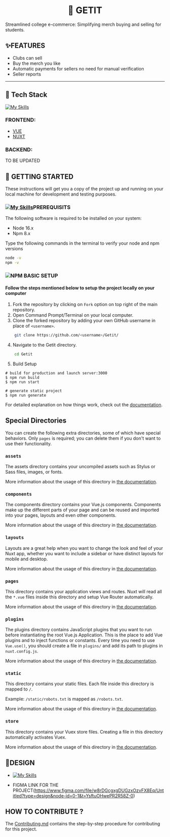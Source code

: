 <div align="center">

# 🛒 GETIT
</div>
Streamlined college e-commerce: Simplifying merch buying and selling for students.


## ✨FEATURES

- Clubs can sell
- Buy the merch you like
- Automatic payments for sellers no need for manual verification
- Seller reports




---
## 📱 Tech Stack 

[![My Skills](https://skills.thijs.gg/icons?i=vue,nuxt,nodejs)](https://skills.thijs.gg)
### FRONTEND:
- [VUE](https://vuejs.org/guide/introduction.html)
- [NUXT](https://nuxt.com/docs)

### BACKEND: 

TO BE UPDATED


## 🔰 GETTING STARTED

These instructions will get you a copy of the project up and running on your local machine for development and testing purposes.

### [![My Skills](https://skills.thijs.gg/icons?i=nodejs)](https://skills.thijs.gg)PREREQUISITS

The following software is required to be installed on your system:

* Node 16.x
* Npm 8.x

Type the following commands in the terminal to verify your node and npm versions

```bash
node -v
npm -v
```

### ![NPM](https://img.shields.io/badge/NPM-%23CB3837.svg?style=for-the-badge&logo=npm&logoColor=white) BASIC SETUP


#### Follow the steps mentioned below to setup the project locally on your computer

1. Fork the repository by clicking on `Fork` option on top right of the main repository.
2. Open Command Prompt/Terminal on your local computer.
3. Clone the forked repository by adding your own GitHub username in place of `<username>`.

```bash
    git clone https://github.com/<username>/Getit/
```
4. Navigate to the Getit directory.

```bash
    cd Getit
```

5. Build Setup
```
# build for production and launch server:3000
$ npm run build
$ npm run start

# generate static project
$ npm run generate
```
For detailed explanation on how things work, check out the [documentation](https://nuxtjs.org).

## Special Directories

You can create the following extra directories, some of which have special behaviors. Only `pages` is required; you can delete them if you don't want to use their functionality.

### `assets`

The assets directory contains your uncompiled assets such as Stylus or Sass files, images, or fonts.

More information about the usage of this directory in [the documentation](https://nuxtjs.org/docs/2.x/directory-structure/assets).

### `components`

The components directory contains your Vue.js components. Components make up the different parts of your page and can be reused and imported into your pages, layouts and even other components.

More information about the usage of this directory in [the documentation](https://nuxtjs.org/docs/2.x/directory-structure/components).

### `layouts`

Layouts are a great help when you want to change the look and feel of your Nuxt app, whether you want to include a sidebar or have distinct layouts for mobile and desktop.

More information about the usage of this directory in [the documentation](https://nuxtjs.org/docs/2.x/directory-structure/layouts).


### `pages`

This directory contains your application views and routes. Nuxt will read all the `*.vue` files inside this directory and setup Vue Router automatically.

More information about the usage of this directory in [the documentation](https://nuxtjs.org/docs/2.x/get-started/routing).

### `plugins`

The plugins directory contains JavaScript plugins that you want to run before instantiating the root Vue.js Application. This is the place to add Vue plugins and to inject functions or constants. Every time you need to use `Vue.use()`, you should create a file in `plugins/` and add its path to plugins in `nuxt.config.js`.

More information about the usage of this directory in [the documentation](https://nuxtjs.org/docs/2.x/directory-structure/plugins).

### `static`

This directory contains your static files. Each file inside this directory is mapped to `/`.

Example: `/static/robots.txt` is mapped as `/robots.txt`.

More information about the usage of this directory in [the documentation](https://nuxtjs.org/docs/2.x/directory-structure/static).

### `store`

This directory contains your Vuex store files. Creating a file in this directory automatically activates Vuex.

More information about the usage of this directory in [the documentation](https://nuxtjs.org/docs/2.x/directory-structure/store).

## 🎨DESIGN 
- [![My Skills](https://skills.thijs.gg/icons?i=figma)](https://skills.thijs.gg) 

 - FIGMA LINK FOR THE PROJECT(https://www.figma.com/file/w8rDGcgxgDUGzxOzvFX8Eq/Untitled?type=design&node-id=0-1&t=YsftuOHwePR2R58Z-0)



## HOW TO CONTRIBUTE ?

The [Contributing.md](https://github.com/bsoc-bitbyte/GetIt/blob/main/CONTRIBUTING.md) contains the step-by-step procedure for contributing for this project.

